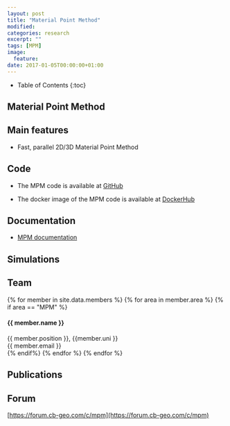 ```yaml
---
layout: post
title: "Material Point Method"
modified:
categories: research
excerpt: ""
tags: [MPM]
image:
  feature:
date: 2017-01-05T00:00:00+01:00
---
```

* Table of Contents
{:toc}

## Material Point Method

## Main features

* Fast, parallel 2D/3D Material Point Method

## Code

* The MPM code is available at [GitHub](https://github.com/cb-geo/mpm)

* The docker image of the MPM code is available at [DockerHub](https://hub.docker.com/r/cbgeo/mpm/)

## Documentation

* [MPM documentation](https://cb-geo.github.io/mpm-doc)

## Simulations

## Team
<!-- Team filled from _data/members.yaml-->
   <div class="team">
    {% for member in site.data.members %}
      {% for area in member.area %}
        {% if area == "MPM" %}
          <div class="user">
            <div class="userimg" style="background-image:url('{{ site.baseurl }}/images/cb-geo/team/{{ member.image }}')">
            </div>
            <h4>{{ member.name }}</h4>	
            {{ member.position }}, {{member.uni }}<br/>
	 <a h   ref="mailto:{{ member.email }}">{{ member.email }}</a>
          </div>
        {% endif%}
      {% endfor %}
    {% endfor %}
   </div>
<!-- End team -->

## Publications

## Forum
[https://forum.cb-geo.com/c/mpm](https://forum.cb-geo.com/c/mpm)






